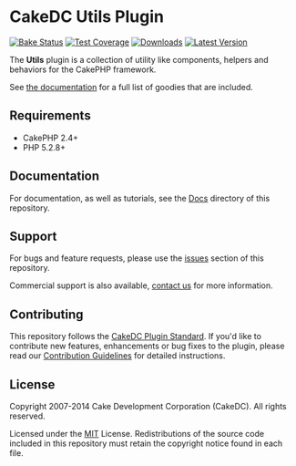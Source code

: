 CakeDC Utils Plugin
===================

[![Bake Status](https://secure.travis-ci.org/CakeDC/utils.png?branch=master)](http://travis-ci.org/CakeDC/utils)
[![Test Coverage](https://coveralls.io/repos/CakeDC/utils/badge.png?branch=master)](https://coveralls.io/r/CakeDC/utils?branch=master)
[![Downloads](https://poser.pugx.org/CakeDC/utils/d/total.png)](https://packagist.org/packages/CakeDC/utils)
[![Latest Version](https://poser.pugx.org/CakeDC/utils/v/stable.png)](https://packagist.org/packages/CakeDC/utils)

The **Utils** plugin is a collection of utility like components, helpers and behaviors for the CakePHP framework.

See [the documentation](Docs/Home.md) for a full list of goodies that are included.

Requirements
------------

* CakePHP 2.4+
* PHP 5.2.8+

Documentation
-------------

For documentation, as well as tutorials, see the [Docs](Docs/Home.md) directory of this repository.

Support
-------

For bugs and feature requests, please use the [issues](https://github.com/CakeDC/utils/issues) section of this repository.

Commercial support is also available, [contact us](http://cakedc.com/contact) for more information.

Contributing
------------

This repository follows the [CakeDC Plugin Standard](http://cakedc.com/plugin-standard). If you'd like to contribute new features, enhancements or bug fixes to the plugin, please read our [Contribution Guidelines](http://cakedc.com/contribution-guidelines) for detailed instructions.

License
-------

Copyright 2007-2014 Cake Development Corporation (CakeDC). All rights reserved.

Licensed under the [MIT](http://www.opensource.org/licenses/mit-license.php) License. Redistributions of the source code included in this repository must retain the copyright notice found in each file.